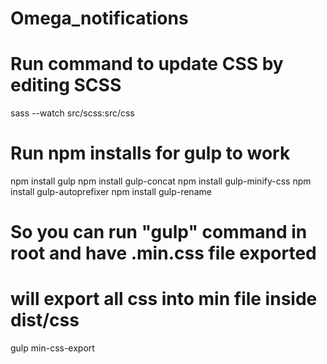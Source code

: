 # Omega_notifications

# Run command to update CSS by editing SCSS
sass --watch src/scss:src/css

# Run npm installs for gulp to work
npm install gulp
npm install gulp-concat
npm install gulp-minify-css
npm install gulp-autoprefixer
npm install gulp-rename

# So you can run "gulp" command in root and have .min.css file exported
# will export all css into min file inside dist/css
gulp min-css-export